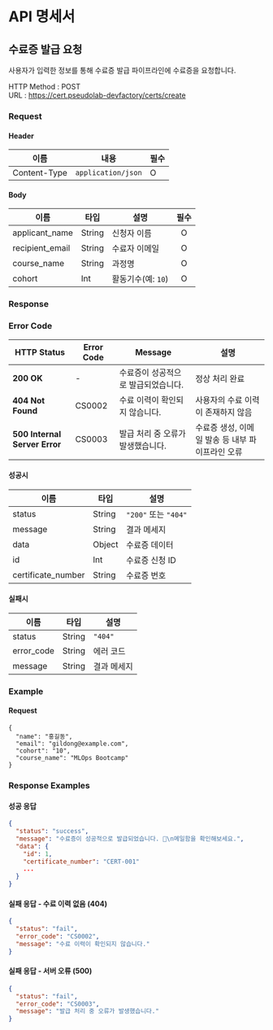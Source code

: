 # API 명세서

## 수료증 발급 요청
사용자가 입력한 정보를 통해 수료증 발급 파이프라인에 수료증을 요청합니다.

HTTP Method : POST  
URL : https://cert.pseudolab-devfactory/certs/create

### Request
#### Header 
| 이름 | 내용        | 필수             |
|--------|----------------|------------------|
| Content-Type   | `application/json`   | O           |

#### Body
| 이름            | 타입      | 설명               |  필수 |
| ------------- | ------- | ---------------- | :-: |
| applicant_name          | String  | 신청자 이름           |  O  |
| recipient_email         | String  | 수료자 이메일          |  O  |
| course_name     | String  | 과정명        |  O  |
| cohort        | Int  | 활동기수(예: `10`) |  O  |


### Response

### Error Code
| HTTP Status | Error Code | Message | 설명 |
|-------------|------------|---------|------|
| **200 OK** | - | 수료증이 성공적으로 발급되었습니다. | 정상 처리 완료 |
| **404 Not Found** | CS0002 | 수료 이력이 확인되지 않습니다. | 사용자의 수료 이력이 존재하지 않음 |
| **500 Internal Server Error** | CS0003 | 발급 처리 중 오류가 발생했습니다. | 수료증 생성, 이메일 발송 등 내부 파이프라인 오류 |

#### 성공시 
| 이름      | 타입     | 설명                      |
| ------- | ------ | ----------------------- |
| status  | String | `"200"` 또는 `"404"` |
| message | String | 결과 메세지                  |
| data | Object | 수료증 데이터 |
| id | Int | 수료증 신청 ID |
| certificate_number | String | 수료증 번호 |

#### 실패시 

| 이름      | 타입     | 설명                      |
| ------- | ------ | ----------------------- |
| status  | String | `"404"` |
| error_code | String | 에러 코드 |
| message | String | 결과 메세지                  |

### Example

#### Request
```
{
  "name": "홍길동",
  "email": "gildong@example.com",
  "cohort": "10",
  "course_name": "MLOps Bootcamp"
}

```



### Response Examples

#### 성공 응답
```json
{
  "status": "success",
  "message": "수료증이 성공적으로 발급되었습니다. 🚀\n메일함을 확인해보세요.",
  "data": {
    "id": 1,
    "certificate_number": "CERT-001"
    ...
  }
}
```



#### 실패 응답 - 수료 이력 없음 (404)
```json
{
  "status": "fail",
  "error_code": "CS0002",
  "message": "수료 이력이 확인되지 않습니다."
}
```

#### 실패 응답 - 서버 오류 (500)
```json
{
  "status": "fail",
  "error_code": "CS0003",
  "message": "발급 처리 중 오류가 발생했습니다."
}
```